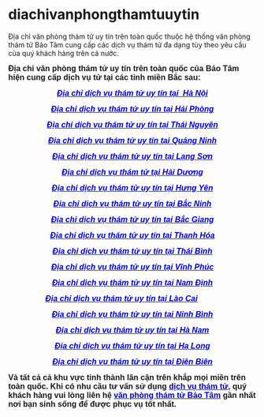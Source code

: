 # diachivanphongthamtuuytin
Địa chỉ văn phòng thám tử uy tín trên toàn quốc thuộc hệ thống văn phòng thám tử Bảo Tâm cung cấp các dịch vụ thám tử đa dạng tùy theo yêu cầu của quý khách hàng trên cả nước.
<p><span style="font-size:16px;"><span style="font-family:tahoma,geneva,sans-serif;"><strong>Địa chỉ văn phòng thám tử uy tín trên toàn quốc của Bảo Tâm hiện cung cấp dịch vụ tử tại các tỉnh miền Bắc sau:</strong></span></span></p>

<p style="text-align: center;"><span style="font-family:tahoma,geneva,sans-serif;"><em><strong><span style="font-size:16px;"><a href="http://thamtubaotam.com/tham-tu-tai-ha-noi-uy-tin-chuyen-nghiep-nhat.html" target="_blank"><span style="color:#0000CD;">Địa chỉ dịch vụ thám tử uy tín tại &nbsp;Hà Nội</span></a></span></strong></em></span></p>

<p style="text-align: center;"><a href="http://thamtubaotam.com/van-phong-dich-vu-tham-tu-tai-hai-phong-uy-tin-chuyen-nghiep.html" target="_blank"><span style="color:#0000CD;"><span style="font-family:tahoma,geneva,sans-serif;"><em><strong><span style="font-size:16px;">Địa chỉ dịch vụ thám tử uy tín tại Hải Phòng</span></strong></em></span></span></a></p>

<p style="text-align: center;"><span style="font-family:tahoma,geneva,sans-serif;"><em><strong><span style="font-size:16px;"><a href="http://thamtubaotam.com/tham-tu-tai-thai-nguyen-uy-tin-chuyen-nghiep-nhat.html" target="_blank"><span style="color:#0000CD;">Địa chỉ dịch vụ thám tử uy tín tại Thái Nguyên</span></a></span></strong></em></span></p>

<p style="text-align: center;"><span style="font-family:tahoma,geneva,sans-serif;"><em><strong><span style="font-size:16px;"><a href="http://thamtubaotam.com/van-phong-dich-vu-tham-tu-uy-tin-tai-quang-ninh.html" target="_blank"><span style="color:#0000CD;">Địa chỉ dịch vụ thám tử uy tín tại Quảng Ninh</span></a></span></strong></em></span></p>

<p style="text-align: center;"><span style="font-family:tahoma,geneva,sans-serif;"><em><strong><span style="font-size:16px;"><a href="http://thamtubaotam.com/tham-tu-tai-lang-son-uy-tin-chuyen-nghiep-nhat.html" target="_blank"><span style="color:#0000CD;">Địa chỉ dịch vụ thám tử uy tín tại Lạng Sơn</span></a></span></strong></em></span></p>

<p style="text-align: center;"><span style="font-family:tahoma,geneva,sans-serif;"><em><strong><span style="font-size:16px;"><a href="http://thamtubaotam.com/tham-tu-tai-nam-dinh-uy-tin-chuyen-nghiep-nhat.html" target="_blank"><span style="color:#0000CD;">Địa chỉ dịch vụ thám tử tại Hải Dương</span></a></span></strong></em></span></p>

<p style="text-align: center;"><span style="font-family:tahoma,geneva,sans-serif;"><em><strong><span style="font-size:16px;"><a href="http://thamtubaotam.com/tham-tu-tai-hung-yen-uy-tin-chuyen-nghiep-nhat.html" target="_blank"><span style="color:#0000CD;">Địa chỉ dịch vụ thám tử uy tín tại Hưng Yên</span></a></span></strong></em></span></p>

<p style="text-align: center;"><a href="http://thamtubaotam.com/van-phong-dich-vu-tham-tu-tai-bac-ninh-uy-tin-chuyen-nghiep.html" target="_blank"><span style="color:#0000CD;"><span style="font-family:tahoma,geneva,sans-serif;"><em><strong><span style="font-size:16px;">Địa chỉ dịch vụ thám tử uy tín tại Bắc Ninh</span></strong></em></span></span></a></p>

<p style="text-align: center;"><span style="font-family:tahoma,geneva,sans-serif;"><em><strong><span style="font-size:16px;"><a href="http://thamtubaotam.com/tham-tu-tai-bac-giang-uy-tin-chuyen-nghiep-nhat.html" target="_blank"><span style="color:#0000CD;">Địa chỉ dịch vụ thám tử uy tín tại Bắc Giang</span></a></span></strong></em></span></p>

<p style="text-align: center;"><span style="font-family:tahoma,geneva,sans-serif;"><em><strong><span style="font-size:16px;"><a href="http://thamtubaotam.com/cong-ty-tham-tu-uy-tin-tai-thanh-hoa.html" target="_blank"><span style="color:#0000CD;">Địa chỉ dịch vụ thám tử uy tín tại Thanh Hóa</span></a></span></strong></em></span></p>

<p style="text-align: center;"><span style="font-family:tahoma,geneva,sans-serif;"><em><strong><span style="font-size:16px;"><a href="http://thamtubaotam.com/tham-tu-tai-nam-dinh-uy-tin-chuyen-nghiep-nhat.html" target="_blank"><span style="color:#0000CD;">Địa chỉ dịch vụ thám tử uy tín tại Thái Bình</span></a></span></strong></em></span></p>

<p style="text-align: center;"><span style="font-family:tahoma,geneva,sans-serif;"><em><strong><span style="font-size:16px;"><a href="http://thamtubaotam.com/tham-tu-tai-vinh-phuc-uy-tin-chuyen-nghiep-nhat.html" target="_blank"><span style="color:#0000CD;">Địa chỉ dịch vụ thám tử uy tín tại Vĩnh Phúc</span></a></span></strong></em></span></p>

<p style="text-align: center;"><span style="font-family:tahoma,geneva,sans-serif;"><em><strong><span style="font-size:16px;"><a href="http://thamtubaotam.com/tham-tu-tai-nam-dinh-uy-tin-chuyen-nghiep-nhat.html" target="_blank"><span style="color:#0000CD;">Địa chỉ dịch vụ thám tử uy tín tại Nam Định</span></a></span></strong></em></span></p>

<p style="text-align: center;"><span style="font-family:tahoma,geneva,sans-serif;"><em><strong><span style="font-size:16px;"><a href="http://thamtubaotam.com/cong-ty-tham-tu-tai-lao-cai.html" target="_blank"><span style="color:#0000CD;">Địa chỉ dịch vụ thám tử uy tín tại Lào Cai</span></a><span style="color:#0000CD;">&nbsp; &nbsp; &nbsp; &nbsp; &nbsp;&nbsp;</span></span></strong></em></span></p>

<p style="text-align: center;"><a href="http://thamtubaotam.com/van-phong-dich-vu-tham-tu-tai-ninh-binh-uy-tin-chuyen-nghiep.html" target="_blank"><span style="color:#0000CD;"><span style="font-family:tahoma,geneva,sans-serif;"><em><strong><span style="font-size:16px;">Địa chỉ dịch vụ thám tử uy tín tại Ninh Bình</span></strong></em></span></span></a></p>

<p style="text-align: center;"><a href="http://thamtubaotam.com/van-phong-dich-vu-tham-tu-tai-ha-nam-uy-tin-chuyen-nghiep.html" target="_blank"><span style="color:#0000CD;"><span style="font-family:tahoma,geneva,sans-serif;"><em><strong><span style="font-size:16px;">Địa chỉ dịch vụ thám tử uy tín tại Hà Nam</span></strong></em></span></span></a></p>

<p style="text-align: center;"><a href="http://thamtubaotam.com/van-phong-dich-vu-tham-tu-uy-tin-tai-ha-long.html" target="_blank"><span style="color:#0000CD;"><span style="font-family:tahoma,geneva,sans-serif;"><em><strong><span style="font-size:16px;">Địa chỉ dịch vụ thám tử uy tín tại Hạ Long</span></strong></em></span></span></a></p>

<p style="text-align: center;"><a href="http://thamtubaotam.com/van-phong-dich-vu-tham-tu-tai-dien-bien-uy-tin-chuyen-nghiep.html" target="_blank"><span style="color:#0000CD;"><span style="font-family:tahoma,geneva,sans-serif;"><em><strong><span style="font-size:16px;">Địa chỉ dịch vụ thám tử uy tín tại Điện Biên</span></strong></em></span></span></a></p>

<p><font face="tahoma, geneva, sans-serif"><span style="font-size: 16px;"><b>Và tất cả cả khu vực tỉnh thành lân cận trên khắp mọi miền trên toàn quốc.</b></span></font><font face="tahoma, geneva, sans-serif"><span style="font-size: 16px;"><b>&nbsp;Khi có nhu cầu tư vấn sử dụng <a href="http://thamtubaotam.com/dich-vu-tham-tu-theo-doi-giam-sat-doi-tuong-theo-yeu-cau.html" target="_blank"><span style="color:#0000CD;">dịch vụ thám tử</span></a>, quý khách hàng vui lòng liên hệ <a href="http://thamtubaotam.com/" target="_blank"><span style="color:#0000CD;">văn phòng thám tử Bảo Tâm</span></a> gần nhất nơi bạn sinh sống để được phục vụ tốt nhất.</b></span></font></p>
